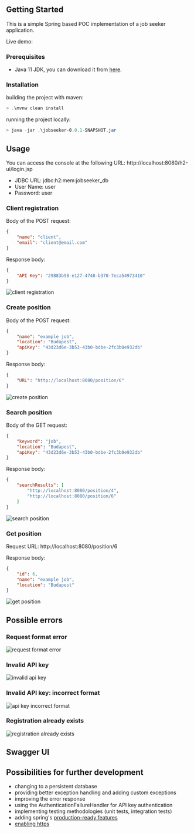 ## Getting Started

This is a simple Spring based POC implementation of a job seeker application.

Live demo: 

### Prerequisites

- Java 11 JDK, you can download it from [here](https://adoptium.net/temurin/releases/?version=11).

### Installation

building the project with maven:

```powershell
> .\mvnw clean install
```

running the project locally:

```powershell
> java -jar .\jobseeker-0.0.1-SNAPSHOT.jar
```

## Usage

You can access the console at the following URL: http://localhost:8080/h2-ui/login.jsp

- JDBC URL: jdbc:h2:mem:jobseeker_db
- User Name: user
- Password: user

### Client registration

Body of the POST request:

```json
{
    "name": "client",
    "email": "client@email.com"
}
```

Response body:

```json
{
    "API Key": "29883b98-e127-4748-b370-7eca54973410"
}
```

![client registration](https://raw.githubusercontent.com/peterpalfi/jobseeker/main/usage/client%20registration.png "client registration")

### Create position

Body of the POST request:

```json
{
    "name": "example job",
    "location": "Budapest",
    "apiKey": "43d23d6e-3b53-43b0-bdbe-2fc3b0e932db"
}
```

Response body:

```json
{
    "URL": "http://localhost:8080/position/6"
}
```

![create position](https://raw.githubusercontent.com/peterpalfi/jobseeker/main/usage/create%20position.png "create position")

### Search position

Body of the GET request:

```json
{
    "keyword": "job",
    "location": "Budapest",
    "apiKey": "43d23d6e-3b53-43b0-bdbe-2fc3b0e932db"
}
```

Response body:

```json
{
    "searchResults": [
        "http://localhost:8080/position/4",
        "http://localhost:8080/position/6"
    ]
}
```

![search position](https://raw.githubusercontent.com/peterpalfi/jobseeker/main/usage/search%20position.png "search position")

### Get position

Request URL: http://localhost:8080/position/6

Response body:

```json
{
    "id": 6,
    "name": "example job",
    "location": "Budapest"
}
```

![get position](https://raw.githubusercontent.com/peterpalfi/jobseeker/main/usage/get%20position.png "get position")

## Possible errors

### Request format error

![request format error](https://raw.githubusercontent.com/peterpalfi/jobseeker/main/usage/format%20error.png "request format error")

### Invalid API key

![invalid api key](https://raw.githubusercontent.com/peterpalfi/jobseeker/main/usage/invalid%20api%20key.png "invalid api key")

### Invalid API key: incorrect format

![api key incorrect format](https://raw.githubusercontent.com/peterpalfi/jobseeker/main/usage/incorrect%20api%20key.png "api key incorrect format")

### Registration already exists

![registration already exists](https://raw.githubusercontent.com/peterpalfi/jobseeker/main/usage/registration%20already%20exists.png "registration already exists")

## Swagger UI



## Possibilities for further development

- changing to a persistent database
- providing better exception handling and adding custom exceptions
- improving the error response
- using the AuthenticationFailureHandler for API key authentication
- implementing testing methodologies (unit tests, integration tests)
- adding spring's [production-ready features](https://docs.spring.io/spring-boot/docs/2.2.x/reference/html/production-ready-features.html)
- [enabling https](https://docs.spring.io/spring-cloud-skipper/docs/1.0.0.BUILD-SNAPSHOT/reference/html/configuration-security-enabling-https.html)
